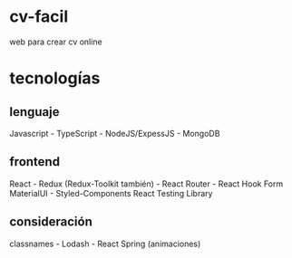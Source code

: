 # cv-facil
web para crear cv online


# tecnologías
## lenguaje
Javascript - TypeScript - NodeJS/ExpessJS - MongoDB

## frontend
React - Redux (Redux-Toolkit también) - React Router - React Hook Form
MaterialUI - Styled-Components
React Testing Library

## consideración
classnames - Lodash - React Spring (animaciones)